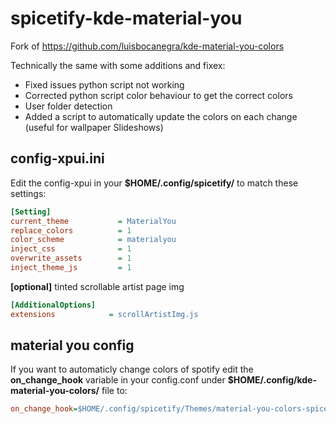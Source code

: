 # spicetify-kde-material-you

Fork of https://github.com/luisbocanegra/kde-material-you-colors

Technically the same with some additions and fixex:

- Fixed issues python script not working
- Corrected python script color behaviour to get the correct colors 
- User folder detection
- Added a script to automatically update the colors on each change (useful for wallpaper Slideshows)

## config-xpui.ini

Edit the config-xpui in your **$HOME/.config/spicetify/** to match these settings:

```ini
[Setting]
current_theme           = MaterialYou
replace_colors          = 1
color_scheme            = materialyou
inject_css              = 1
overwrite_assets        = 1
inject_theme_js         = 1
```

**[optional]** tinted scrollable artist page img

```ini
[AdditionalOptions]
extensions            = scrollArtistImg.js
```


## material you config

If you want to automaticly change colors of spotify edit 
the **on_change_hook** variable in your config.conf under **$HOME/.config/kde-material-you-colors/** file to:
```ini
on_change_hook=$HOME/.config/spicetify/Themes/material-you-colors-spicetify-hook.sh
```

